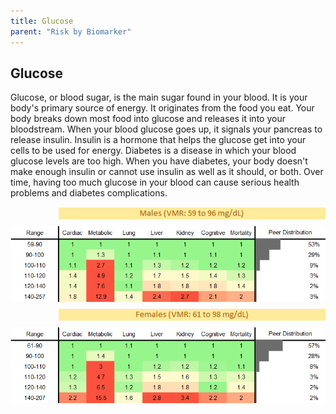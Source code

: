 ```yaml
---
title: Glucose
parent: "Risk by Biomarker"
---
```



## Glucose


Glucose, or blood sugar, is the main sugar found in your blood. It is your body's primary source of energy. It originates from the food you eat. Your body breaks down most food into glucose and releases it into your bloodstream. When your blood glucose goes up, it signals your pancreas to release insulin. Insulin is a hormone that helps the glucose get into your cells to be used for energy. Diabetes is a disease in which your blood glucose levels are too high. When you have diabetes, your body doesn't make enough insulin or cannot use insulin as well as it should, or both. Over time, having too much glucose in your blood can cause serious health problems and diabetes complications.

<div style="display: flex; flex-direction: column; gap: 10px;">

  <img src="/assets/images/vmrbiomarker_glucose__male.png" alt="Glucose VMR Male" style="margin-left: 15%">
  <img src="/assets/images/rr_glucose__male.png" alt="Glucose RR Male">

  <img src="/assets/images/vmrbiomarker_glucose__female.png" alt="Glucose VMR Female" style="margin-left: 15%; ">
  <img src="/assets/images/rr_glucose__female.png" alt="Glucose RR Female">

</div>



